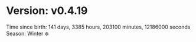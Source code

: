 # Version: v0.4.19
Time since birth: 141 days, 3385 hours, 203100 minutes, 12186000 seconds
Season: Winter ❄️
